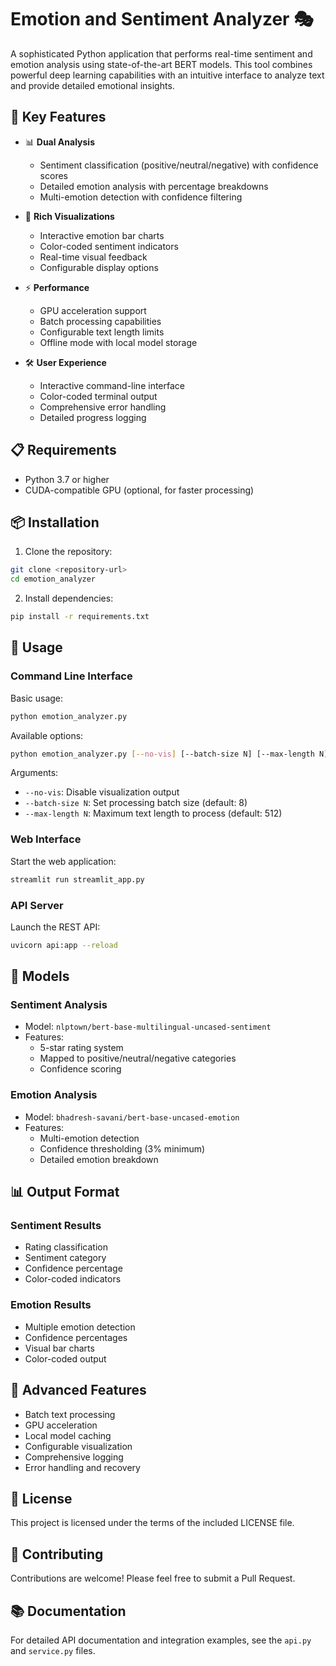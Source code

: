 # Emotion and Sentiment Analyzer 🎭

A sophisticated Python application that performs real-time sentiment and emotion analysis using state-of-the-art BERT models. This tool combines powerful deep learning capabilities with an intuitive interface to analyze text and provide detailed emotional insights.

## 🌟 Key Features

- 📊 **Dual Analysis**
  - Sentiment classification (positive/neutral/negative) with confidence scores
  - Detailed emotion analysis with percentage breakdowns
  - Multi-emotion detection with confidence filtering

- 🎨 **Rich Visualizations**
  - Interactive emotion bar charts
  - Color-coded sentiment indicators
  - Real-time visual feedback
  - Configurable display options

- ⚡ **Performance**
  - GPU acceleration support
  - Batch processing capabilities
  - Configurable text length limits
  - Offline mode with local model storage

- 🛠️ **User Experience**
  - Interactive command-line interface
  - Color-coded terminal output
  - Comprehensive error handling
  - Detailed progress logging

## 📋 Requirements

- Python 3.7 or higher
- CUDA-compatible GPU (optional, for faster processing)

## 📦 Installation

1. Clone the repository:

```bash
git clone <repository-url>
cd emotion_analyzer
```

2. Install dependencies:

```bash
pip install -r requirements.txt
```

## 🚀 Usage

### Command Line Interface

Basic usage:

```bash
python emotion_analyzer.py
```

Available options:

```bash
python emotion_analyzer.py [--no-vis] [--batch-size N] [--max-length N]
```

Arguments:

- `--no-vis`: Disable visualization output
- `--batch-size N`: Set processing batch size (default: 8)
- `--max-length N`: Maximum text length to process (default: 512)

### Web Interface

Start the web application:

```bash
streamlit run streamlit_app.py
```

### API Server

Launch the REST API:

```bash
uvicorn api:app --reload
```

## 🧠 Models

### Sentiment Analysis

- Model: `nlptown/bert-base-multilingual-uncased-sentiment`
- Features:
  - 5-star rating system
  - Mapped to positive/neutral/negative categories
  - Confidence scoring

### Emotion Analysis

- Model: `bhadresh-savani/bert-base-uncased-emotion`
- Features:
  - Multi-emotion detection
  - Confidence thresholding (3% minimum)
  - Detailed emotion breakdown

## 📊 Output Format

### Sentiment Results

- Rating classification
- Sentiment category
- Confidence percentage
- Color-coded indicators

### Emotion Results

- Multiple emotion detection
- Confidence percentages
- Visual bar charts
- Color-coded output

## 🔧 Advanced Features

- Batch text processing
- GPU acceleration
- Local model caching
- Configurable visualization
- Comprehensive logging
- Error handling and recovery

## 📄 License

This project is licensed under the terms of the included LICENSE file.

## 🤝 Contributing

Contributions are welcome! Please feel free to submit a Pull Request.

## 📚 Documentation

For detailed API documentation and integration examples, see the `api.py` and `service.py` files.
